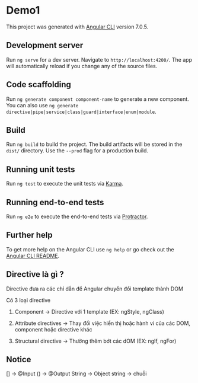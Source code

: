 # Demo1

This project was generated with [Angular CLI](https://github.com/angular/angular-cli) version 7.0.5.

## Development server

Run `ng serve` for a dev server. Navigate to `http://localhost:4200/`. The app will automatically reload if you change any of the source files.

## Code scaffolding

Run `ng generate component component-name` to generate a new component. You can also use `ng generate directive|pipe|service|class|guard|interface|enum|module`.

## Build

Run `ng build` to build the project. The build artifacts will be stored in the `dist/` directory. Use the `--prod` flag for a production build.

## Running unit tests

Run `ng test` to execute the unit tests via [Karma](https://karma-runner.github.io).

## Running end-to-end tests

Run `ng e2e` to execute the end-to-end tests via [Protractor](http://www.protractortest.org/).

## Further help

To get more help on the Angular CLI use `ng help` or go check out the [Angular CLI README](https://github.com/angular/angular-cli/blob/master/README.md).

## Directive là gì ?

Directive đưa ra các chỉ dẫn để Angular chuyển đổi template thành DOM

Có 3 loại directive

1. Component -> Directive với 1 template (EX: ngStyle, ngClass)

2. Attribute directives -> Thay đổi việc hiển thị hoặc hành vi của các DOM, component hoặc directive khác

3. Structural directive -> Thường thêm bớt các dOM (EX: ngIf, ngFor)

## Notice

[] -> @Input
() -> @Output
String -> Object
string -> chuỗi
